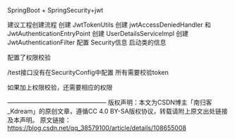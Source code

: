 SpringBoot + SpringSecurity+jwt


建议工程创建流程
创建 JwtTokenUtils
创建 jwtAccessDeniedHandler 和 JwtAuthenticationEntryPoint
创建 UserDetailsServiceImpl
创建 JwtAuthenticationFilter
配置 Security信息
启动类的信息

配置了权限校验

/test接口没有在SecurityConfig中配置
所有需要校验token

如果加上权限校验，还需要相应的权限







————————————————
版权声明：本文为CSDN博主「南归客_Kdream」的原创文章，遵循CC 4.0 BY-SA版权协议，转载请附上原文出处链接及本声明。
原文链接：https://blog.csdn.net/qq_38579100/article/details/108655008
